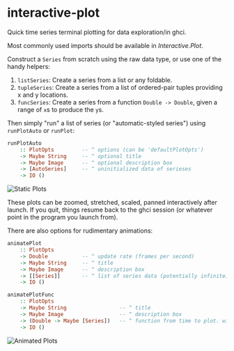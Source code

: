 interactive-plot
================

Quick time series terminal plotting for data exploration/in ghci.

Most commonly used imports should be available in *Interactive.Plot*.

Construct a `Series` from scratch using the raw data type, or use one of the
handy helpers:

1.  `listSeries`: Create a series from a list or any foldable.
2.  `tupleSeries`: Create a series from a list of ordered-pair tuples providing
    x and y locations.
3.  `funcSeries`: Create a series from a function `Double -> Double`, given a
    range of `x`s to produce the `y`s.

Then simply "run" a list of series (or "automatic-styled series") using
`runPlotAuto` or `runPlot`:

```haskell
runPlotAuto
    :: PlotOpts         -- ^ options (can be 'defaultPlotOpts')
    -> Maybe String     -- ^ optional title
    -> Maybe Image      -- ^ optional description box
    -> [AutoSeries]     -- ^ uninitialized data of serieses
    -> IO ()
```

![Static Plots](https://i.imgur.com/o1jLTQF.gif)

These plots can be zoomed, stretched, scaled, panned interactively after
launch.  If you quit, things resume back to the ghci session (or whatever point
in the program you launch from).

There are also options for rudimentary animations:

```haskell
animatePlot
    :: PlotOpts
    -> Double           -- ^ update rate (frames per second)
    -> Maybe String     -- ^ title
    -> Maybe Image      -- ^ description box
    -> [[Series]]       -- ^ list of series data (potentially infinite)
    -> IO ()

animatePlotFunc
    :: PlotOpts
    -> Maybe String                 -- ^ title
    -> Maybe Image                  -- ^ description box
    -> (Double -> Maybe [Series])   -- ^ function from time to plot. will quit as soon as 'Nothing' is returned.
    -> IO ()
```

![Animated Plots](https://i.imgur.com/bldPsee.gif)
